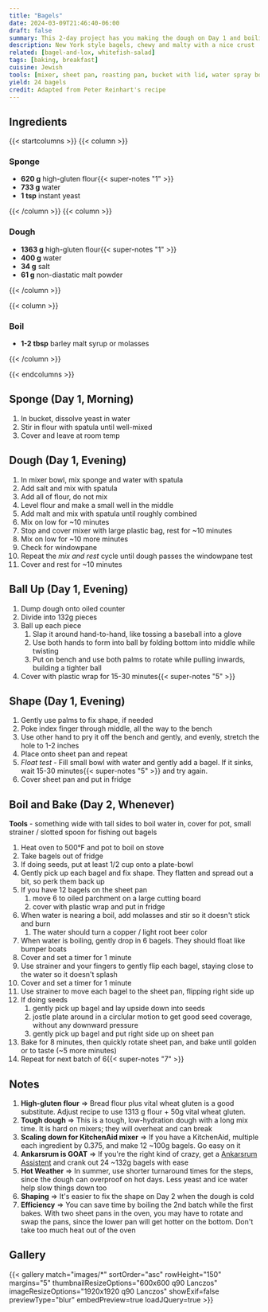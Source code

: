 ```yaml
---
title: "Bagels"
date: 2024-03-09T21:46:40-06:00
draft: false
summary: This 2-day project has you making the dough on Day 1 and boiling + baking on Day 2.  These bagels have a lovely flavor and a crisp, golden crust.  It takes some practice but, when you get it down, you will hold your own against the best bagel shops in town.
description: New York style bagels, chewy and malty with a nice crust
related: [bagel-and-lox, whitefish-salad]
tags: [baking, breakfast]
cuisine: Jewish
tools: [mixer, sheet pan, roasting pan, bucket with lid, water spray bottle]
yield: 24 bagels
credit: Adapted from Peter Reinhart's recipe
---
```


## Ingredients

{{< startcolumns >}}
{{< column >}}

### Sponge

- **620 g** high-gluten flour{{< super-notes "1" >}}
- **733 g** water
- **1 tsp** instant yeast

{{< /column >}}
{{< column >}}

### Dough

- **1363 g** high-gluten flour{{< super-notes "1" >}}
- **400 g** water
- **34 g** salt
- **61 g** non-diastatic malt powder

{{< /column >}}

{{< column >}}

### Boil

- **1-2 tbsp** barley malt syrup or molasses

{{< /column >}}

{{< endcolumns >}}

## Sponge (Day 1, Morning)

1. In bucket, dissolve yeast in water
2. Stir in flour with spatula until well-mixed
3. Cover and leave at room temp

## Dough (Day 1, Evening)

1. In mixer bowl, mix sponge and water with spatula
2. Add salt and mix with spatula
3. Add all of flour, do not mix
4. Level flour and make a small well in the middle
5. Add malt and mix with spatula until roughly combined
6. Mix on low for ~10 minutes
7. Stop and cover mixer with large plastic bag, rest for ~10 minutes
8. Mix on low for ~10 more minutes
9. Check for windowpane
10. Repeat the _mix and rest_ cycle until dough passes the windowpane test
11. Cover and rest for ~10 minutes

## Ball Up (Day 1, Evening)

1. Dump dough onto oiled counter
2. Divide into 132g pieces
3. Ball up each piece
   1. Slap it around hand-to-hand, like tossing a baseball into a glove
   2. Use both hands to form into ball by folding bottom into middle while twisting
   3. Put on bench and use both palms to rotate while pulling inwards, building a tighter ball
4. Cover with plastic wrap for 15-30 minutes{{< super-notes "5" >}}

## Shape (Day 1, Evening)

1. Gently use palms to fix shape, if needed
2. Poke index finger through middle, all the way to the bench
3. Use other hand to pry it off the bench and gently, and evenly, stretch the hole to 1-2 inches
4. Place onto sheet pan and repeat
5. _Float test_ - Fill small bowl with water and gently add a bagel.  If it sinks, wait 15-30 minutes{{< super-notes "5" >}} and try again.
6. Cover sheet pan and put in fridge

## Boil and Bake (Day 2, Whenever)

**Tools** - something wide with tall sides to boil water in, cover for pot, small strainer / slotted spoon for fishing out bagels

1. Heat oven to 500°F and pot to boil on stove
2. Take bagels out of fridge
3. If doing seeds, put at least 1/2 cup onto a plate-bowl
4. Gently pick up each bagel and fix shape.  They flatten and spread out a bit, so perk them back up
5. If you have 12 bagels on the sheet pan
   1. move 6 to oiled parchment on a large cutting board
   2. cover with plastic wrap and put in fridge
6. When water is nearing a boil, add molasses and stir so it doesn't stick and burn
   1. The water should turn a copper / light root beer color
7. When water is boiling, gently drop in 6 bagels.  They should float like bumper boats
8. Cover and set a timer for 1 minute
9. Use strainer and your fingers to gently flip each bagel, staying close to the water so it doesn't splash
10. Cover and set a timer for 1 minute
11. Use strainer to move each bagel to the sheet pan, flipping right side up
12. If doing seeds
    1. gently pick up bagel and lay upside down into seeds
    2. jostle plate around in a circlular motion to get good seed coverage, without any downward pressure
    3. gently pick up bagel and put right side up on sheet pan
13. Bake for 8 minutes, then quickly rotate sheet pan, and bake until golden or to taste (~5 more minutes)
14. Repeat for next batch of 6{{< super-notes "7" >}}

## Notes

1. **High-gluten flour** => Bread flour plus vital wheat gluten is a good substitute. Adjust recipe to use 1313 g flour + 50g vital wheat gluten.
2. **Tough dough** => This is a tough, low-hydration dough with a long mix time.  It is hard on mixers; they will overheat and can break
3. **Scaling down for KitchenAid mixer** => If you have a KitchenAid, multiple each ingredient by 0.375, and make 12 ~100g bagels.  Go easy on it
4. **Ankarsrum is GOAT** => If you're the right kind of crazy, get a [Ankarsrum Assistent](https://www.ankarsrum.com/us/) and crank out 24 ~132g bagels with ease
5. **Hot Weather** => In summer, use shorter turnaround times for the steps, since the dough can overproof on hot days.  Less yeast and ice water help slow things down too
6. **Shaping** => It's easier to fix the shape on Day 2 when the dough is cold
7. **Efficiency** => You can save time by boiling the 2nd batch while the first bakes.  With two sheet pans in the oven, you may have to rotate and swap the pans, since the lower pan will get hotter on the bottom.  Don't take too much heat out of the oven

## Gallery

{{< gallery match="images/*" sortOrder="asc" rowHeight="150" margins="5" thumbnailResizeOptions="600x600 q90 Lanczos" imageResizeOptions="1920x1920 q90 Lanczos" showExif=false previewType="blur" embedPreview=true loadJQuery=true >}}
